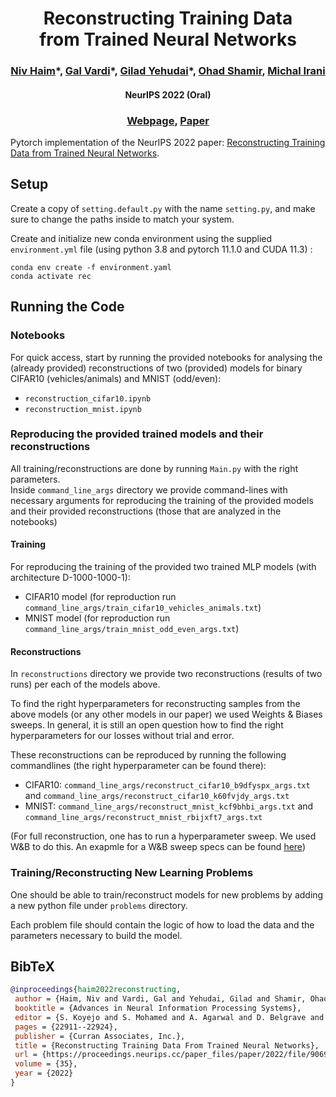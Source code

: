 <h1 align="center"> Reconstructing Training Data <br> from Trained Neural Networks </h1>

<h3 align="center"> 
<a href="https://nivha.github.io/" target="_blank">Niv Haim</a>*, 
<a href="https://scholar.google.co.il/citations?user=LVk3xE4AAAAJ&hl=en" target="_blank">Gal Vardi</a>*,
<a href="https://scholar.google.co.il/citations?user=opVT1qkAAAAJ&hl=iw" target="_blank">Gilad Yehudai</a>*,
<a href="https://www.wisdom.weizmann.ac.il/~shamiro/" target="_blank">Ohad Shamir</a>,
<a href="https://www.weizmann.ac.il/math/irani/" target="_blank">Michal Irani</a>
</h3>

<h4 align="center"> NeurIPS 2022 (Oral) </h4>

<h3 align="center"> 
<a href="https://giladude1.github.io/reconstruction" target="_blank">Webpage</a>, 
<a href="https://arxiv.org/abs/2206.07758" target="_blank">Paper</a>
</h3>

Pytorch implementation of the NeurIPS 2022 paper: [Reconstructing Training Data from Trained Neural Networks](https://arxiv.org/abs/2206.07758).

#### 

## Setup

Create a copy of ```setting.default.py``` with the name ```setting.py```, and make sure to change the paths inside to match your system. 

Create and initialize new conda environment using the supplied ```environment.yml``` file (using python 3.8 and pytorch 11.1.0 and CUDA 11.3) :
```
conda env create -f environment.yaml
conda activate rec
```


## Running the Code

### Notebooks
For quick access, start by running the provided notebooks for analysing the (already provided) 
reconstructions of two (provided) models for binary CIFAR10 (vehicles/animals) and MNIST (odd/even):

- ```reconstruction_cifar10.ipynb```
- ```reconstruction_mnist.ipynb```


### Reproducing the provided trained models and their reconstructions

All training/reconstructions are done by running ```Main.py``` with the right parameters.  
Inside ```command_line_args``` directory we provide command-lines with necessary arguments 
for reproducing the training of the provided models and their provided reconstructions
(those that are analyzed in the notebooks)  


#### Training
For reproducing the training of the provided two trained MLP models (with architecture D-1000-1000-1):

 - CIFAR10 model (for reproduction run ```command_line_args/train_cifar10_vehicles_animals.txt```)
 - MNIST model (for reproduction run ```command_line_args/train_mnist_odd_even_args.txt```)

#### Reconstructions

In ```reconstructions``` directory we provide two reconstructions (results of two runs) per each of the models above.

To find the right hyperparameters for reconstructing samples from the above models 
(or any other models in our paper) we used Weights & Biases sweeps.
In general, it is still an open question how to find the right hyperparameters 
for our losses without trial and error.

These reconstructions can be reproduced by running the following commandlines (the right hyperparameter can be found there):

- CIFAR10: ```command_line_args/reconstruct_cifar10_b9dfyspx_args.txt``` and ```command_line_args/reconstruct_cifar10_k60fvjdy_args.txt```
- MNIST: ```command_line_args/reconstruct_mnist_kcf9bhbi_args.txt``` and ```command_line_args/reconstruct_mnist_rbijxft7_args.txt```

(For full reconstruction, one has to run a hyperparameter sweep. We used W&B to do this. An exapmle for a W&B sweep specs can be found [here](https://github.com/nivha/dataset_reconstruction/issues/2]))


### Training/Reconstructing New Learning Problems

One should be able to train/reconstruct models for new problems by adding a 
new python file under ```problems``` directory.

Each problem file should contain the logic of how to load the data and 
the parameters necessary to build the model. 


## BibTeX

```bib
@inproceedings{haim2022reconstructing,
 author = {Haim, Niv and Vardi, Gal and Yehudai, Gilad and Shamir, Ohad and Irani, Michal},
 booktitle = {Advances in Neural Information Processing Systems},
 editor = {S. Koyejo and S. Mohamed and A. Agarwal and D. Belgrave and K. Cho and A. Oh},
 pages = {22911--22924},
 publisher = {Curran Associates, Inc.},
 title = {Reconstructing Training Data From Trained Neural Networks},
 url = {https://proceedings.neurips.cc/paper_files/paper/2022/file/906927370cbeb537781100623cca6fa6-Paper-Conference.pdf},
 volume = {35},
 year = {2022}
}
```
